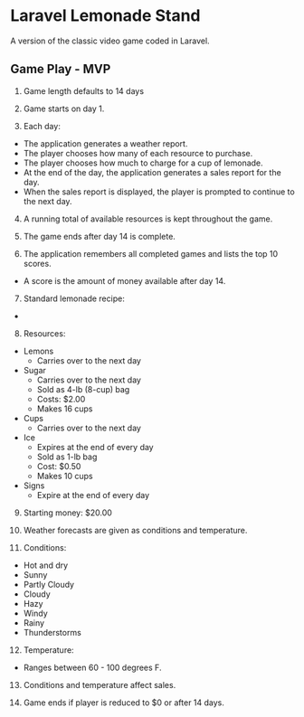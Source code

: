 # Laravel Lemonade Stand

A version of the classic video game coded in Laravel.

## Game Play - MVP

1. Game length defaults to 14 days

2. Game starts on day 1.

3. Each day:
  * The application generates a weather report.
  * The player chooses how many of each resource to purchase.
  * The player chooses how much to charge for a cup of lemonade.
  * At the end of the day, the application generates a sales report for the day.
  * When the sales report is displayed, the player is prompted to continue to the next day.

4. A running total of available resources is kept throughout the game.

5. The game ends after day 14 is complete.

6. The application remembers all completed games and lists the top 10 scores.
  * A score is the amount of money available after day 14.

7. Standard lemonade recipe:
  * 

8. Resources:
  * Lemons
    - Carries over to the next day
  * Sugar
    - Carries over to the next day
    - Sold as 4-lb (8-cup) bag
    - Costs: $2.00
    - Makes 16 cups
  * Cups
    - Carries over to the next day
  * Ice
    - Expires at the end of every day
    - Sold as 1-lb bag
    - Cost: $0.50
    - Makes 10 cups
  * Signs
    - Expire at the end of every day

9. Starting money: $20.00

10. Weather forecasts are given as conditions and temperature.

11. Conditions:
  * Hot and dry
  * Sunny
  * Partly Cloudy
  * Cloudy
  * Hazy
  * Windy
  * Rainy
  * Thunderstorms

12. Temperature:
  * Ranges between 60 - 100 degrees F.

13. Conditions and temperature affect sales.

14. Game ends if player is reduced to $0 or after 14 days.